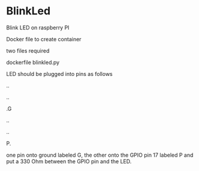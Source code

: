 # BlinkLed
Blink LED on raspberry PI

Docker file to create container

two files required

dockerfile
blinkled.py

LED should be plugged into pins as follows

..

..

.G

..

..

P.

one pin onto ground labeled G, the other onto the GPIO pin 17 labeled P and put a 330 Ohm between the GPIO pin and the LED.
